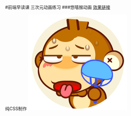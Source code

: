 #前端早读课 三次元动画练习
###悠嘻猴动画  [效果链接](http://ch563.github.io/You/)

纯CSS制作
![效果图](https://raw.githubusercontent.com/ch563/YOU/master/you.jpg)